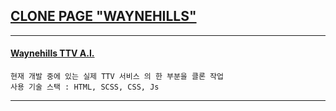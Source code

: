 ## <a href="https://ohellojjo.github.io/waynehills_clone/" alt="clone_Waynehills TTV A.I.">CLONE PAGE "WAYNEHILLS"</a><br>
---

#### <a href="http://ttv.waynehills.co/" alt="Waynehills TTV A.I."> Waynehills TTV A.I.</a><br>
```
현재 개발 중에 있는 실제 TTV 서비스 의 한 부분을 클론 작업
사용 기술 스택 : HTML, SCSS, CSS, Js
```
---
